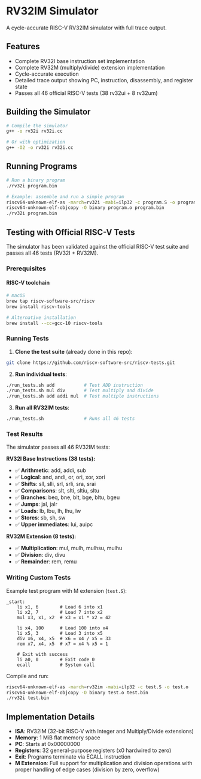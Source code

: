 # RV32IM Simulator

A cycle-accurate RISC-V RV32IM simulator with full trace output.

## Features

- Complete RV32I base instruction set implementation
- Complete RV32M (multiply/divide) extension implementation
- Cycle-accurate execution
- Detailed trace output showing PC, instruction, disassembly, and register state
- Passes all 46 official RISC-V tests (38 rv32ui + 8 rv32um)

## Building the Simulator

```bash
# Compile the simulator
g++ -o rv32i rv32i.cc

# Or with optimization
g++ -O2 -o rv32i rv32i.cc
```

## Running Programs

```bash
# Run a binary program
./rv32i program.bin

# Example: assemble and run a simple program
riscv64-unknown-elf-as -march=rv32i -mabi=ilp32 -c program.S -o program.o
riscv64-unknown-elf-objcopy -O binary program.o program.bin
./rv32i program.bin
```

## Testing with Official RISC-V Tests

The simulator has been validated against the official RISC-V test suite and passes all 46 tests (RV32I + RV32M).

### Prerequisites

#### RISC-V toolchain

```bash
# macOS
brew tap riscv-software-src/riscv
brew install riscv-tools

# Alternative installation
brew install --cc=gcc-10 riscv-tools
```

### Running Tests

1. **Clone the test suite** (already done in this repo):
```bash
git clone https://github.com/riscv-software-src/riscv-tests.git
```

2. **Run individual tests**:
```bash
./run_tests.sh add           # Test ADD instruction
./run_tests.sh mul div       # Test multiply and divide
./run_tests.sh add addi mul  # Test multiple instructions
```

3. **Run all RV32IM tests**:
```bash
./run_tests.sh               # Runs all 46 tests
```

### Test Results

The simulator passes all 46 RV32IM tests:

**RV32I Base Instructions (38 tests):**
- ✅ **Arithmetic**: add, addi, sub
- ✅ **Logical**: and, andi, or, ori, xor, xori  
- ✅ **Shifts**: sll, slli, srl, srli, sra, srai
- ✅ **Comparisons**: slt, slti, sltiu, sltu
- ✅ **Branches**: beq, bne, blt, bge, bltu, bgeu
- ✅ **Jumps**: jal, jalr
- ✅ **Loads**: lb, lbu, lh, lhu, lw
- ✅ **Stores**: sb, sh, sw
- ✅ **Upper immediates**: lui, auipc

**RV32M Extension (8 tests):**
- ✅ **Multiplication**: mul, mulh, mulhsu, mulhu
- ✅ **Division**: div, divu
- ✅ **Remainder**: rem, remu

### Writing Custom Tests

Example test program with M extension (`test.S`):
```assembly
_start:
    li x1, 6        # Load 6 into x1
    li x2, 7        # Load 7 into x2
    mul x3, x1, x2  # x3 = x1 * x2 = 42
    
    li x4, 100      # Load 100 into x4
    li x5, 3        # Load 3 into x5
    div x6, x4, x5  # x6 = x4 / x5 = 33
    rem x7, x4, x5  # x7 = x4 % x5 = 1
    
    # Exit with success
    li a0, 0        # Exit code 0
    ecall           # System call
```

Compile and run:
```bash
riscv64-unknown-elf-as -march=rv32im -mabi=ilp32 -c test.S -o test.o
riscv64-unknown-elf-objcopy -O binary test.o test.bin
./rv32i test.bin
```

## Implementation Details

- **ISA**: RV32IM (32-bit RISC-V with Integer and Multiply/Divide extensions)
- **Memory**: 1 MiB flat memory space
- **PC**: Starts at 0x00000000
- **Registers**: 32 general-purpose registers (x0 hardwired to zero)
- **Exit**: Programs terminate via ECALL instruction
- **M Extension**: Full support for multiplication and division operations with proper handling of edge cases (division by zero, overflow)
